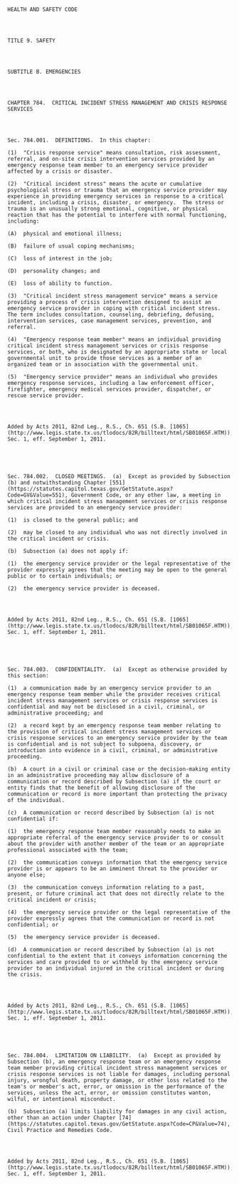 ﻿
    
    
    	
    					
    
    
    HEALTH AND SAFETY CODE
    
      
    
    
    TITLE 9. SAFETY
    
      
    
    
    SUBTITLE B. EMERGENCIES
    
      
    
    
    CHAPTER 784.  CRITICAL INCIDENT STRESS MANAGEMENT AND CRISIS RESPONSE SERVICES
    
      
    
    
    Sec. 784.001.  DEFINITIONS.  In this chapter:
    
    (1)  "Crisis response service" means consultation, risk assessment, referral, and on-site crisis intervention services provided by an emergency response team member to an emergency service provider affected by a crisis or disaster.
    
    (2)  "Critical incident stress" means the acute or cumulative psychological stress or trauma that an emergency service provider may experience in providing emergency services in response to a critical incident, including a crisis, disaster, or emergency.  The stress or trauma is an unusually strong emotional, cognitive, or physical reaction that has the potential to interfere with normal functioning, including:
    
    (A)  physical and emotional illness;
    
    (B)  failure of usual coping mechanisms;
    
    (C)  loss of interest in the job;
    
    (D)  personality changes; and
    
    (E)  loss of ability to function.
    
    (3)  "Critical incident stress management service" means a service providing a process of crisis intervention designed to assist an emergency service provider in coping with critical incident stress.  The term includes consultation, counseling, debriefing, defusing, intervention services, case management services, prevention, and referral.
    
    (4)  "Emergency response team member" means an individual providing critical incident stress management services or crisis response services, or both, who is designated by an appropriate state or local governmental unit to provide those services as a member of an organized team or in association with the governmental unit.
    
    (5)  "Emergency service provider" means an individual who provides emergency response services, including a law enforcement officer, firefighter, emergency medical services provider, dispatcher, or rescue service provider.
    
    
    
    
    Added by Acts 2011, 82nd Leg., R.S., Ch. 651 (S.B. [1065](http://www.legis.state.tx.us/tlodocs/82R/billtext/html/SB01065F.HTM)), Sec. 1, eff. September 1, 2011.
    
    
    
    
    
    Sec. 784.002.  CLOSED MEETINGS.  (a)  Except as provided by Subsection (b) and notwithstanding Chapter [551](https://statutes.capitol.texas.gov/GetStatute.aspx?Code=GV&Value=551), Government Code, or any other law, a meeting in which critical incident stress management services or crisis response services are provided to an emergency service provider:
    
    (1)  is closed to the general public; and
    
    (2)  may be closed to any individual who was not directly involved in the critical incident or crisis.
    
    (b)  Subsection (a) does not apply if:
    
    (1)  the emergency service provider or the legal representative of the provider expressly agrees that the meeting may be open to the general public or to certain individuals; or
    
    (2)  the emergency service provider is deceased.
    
    
    
    
    Added by Acts 2011, 82nd Leg., R.S., Ch. 651 (S.B. [1065](http://www.legis.state.tx.us/tlodocs/82R/billtext/html/SB01065F.HTM)), Sec. 1, eff. September 1, 2011.
    
    
    
    
    
    Sec. 784.003.  CONFIDENTIALITY.  (a)  Except as otherwise provided by this section:
    
    (1)  a communication made by an emergency service provider to an emergency response team member while the provider receives critical incident stress management services or crisis response services is confidential and may not be disclosed in a civil, criminal, or administrative proceeding; and
    
    (2)  a record kept by an emergency response team member relating to the provision of critical incident stress management services or crisis response services to an emergency service provider by the team is confidential and is not subject to subpoena, discovery, or introduction into evidence in a civil, criminal, or administrative proceeding.
    
    (b)  A court in a civil or criminal case or the decision-making entity in an administrative proceeding may allow disclosure of a communication or record described by Subsection (a) if the court or entity finds that the benefit of allowing disclosure of the communication or record is more important than protecting the privacy of the individual.
    
    (c)  A communication or record described by Subsection (a) is not confidential if:
    
    (1)  the emergency response team member reasonably needs to make an appropriate referral of the emergency service provider to or consult about the provider with another member of the team or an appropriate professional associated with the team;
    
    (2)  the communication conveys information that the emergency service provider is or appears to be an imminent threat to the provider or anyone else;
    
    (3)  the communication conveys information relating to a past, present, or future criminal act that does not directly relate to the critical incident or crisis;
    
    (4)  the emergency service provider or the legal representative of the provider expressly agrees that the communication or record is not confidential; or
    
    (5)  the emergency service provider is deceased.
    
    (d)  A communication or record described by Subsection (a) is not confidential to the extent that it conveys information concerning the services and care provided to or withheld by the emergency service provider to an individual injured in the critical incident or during the crisis.
    
    
    
    
    Added by Acts 2011, 82nd Leg., R.S., Ch. 651 (S.B. [1065](http://www.legis.state.tx.us/tlodocs/82R/billtext/html/SB01065F.HTM)), Sec. 1, eff. September 1, 2011.
    
    
    
    
    
    Sec. 784.004.  LIMITATION ON LIABILITY.  (a)  Except as provided by Subsection (b), an emergency response team or an emergency response team member providing critical incident stress management services or crisis response services is not liable for damages, including personal injury, wrongful death, property damage, or other loss related to the team's or member's act, error, or omission in the performance of the services, unless the act, error, or omission constitutes wanton, wilful, or intentional misconduct.
    
    (b)  Subsection (a) limits liability for damages in any civil action, other than an action under Chapter [74](https://statutes.capitol.texas.gov/GetStatute.aspx?Code=CP&Value=74), Civil Practice and Remedies Code.
    
    
    
    
    Added by Acts 2011, 82nd Leg., R.S., Ch. 651 (S.B. [1065](http://www.legis.state.tx.us/tlodocs/82R/billtext/html/SB01065F.HTM)), Sec. 1, eff. September 1, 2011.
    
    
    
    
    				
